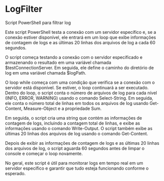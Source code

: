 # LogFilter
Script PowerShell para filtrar log

Este script PowerShell testa a conexão com um servidor específico e, se a conexão estiver disponível, ele entrará em um loop que exibe informações de contagem de logs e as últimas 20 linhas dos arquivos de log a cada 60 segundos.

O script começa testando a conexão com o servidor especificado e armazenando o resultado em uma variável chamada $testConnectionServer. Em seguida, ele define o caminho do diretório de log em uma variável chamada $logPath.

O loop while começa com uma condição que verifica se a conexão com o servidor está disponível. Se estiver, o loop continuará a ser executado. Dentro do loop, o script conta o número de arquivos de log para cada nível (INFO, ERROR, WARNING) usando o comando Select-String. Em seguida, ele conta o número total de linhas em todos os arquivos de log usando Get-Content, Measure-Object e a propriedade Sum.

Em seguida, o script cria uma string que contém as informações de contagem de logs, incluindo a contagem total de linhas, e exibe as informações usando o comando Write-Output. O script também exibe as últimas 20 linhas dos arquivos de log usando o comando Get-Content.

Depois de exibir as informações de contagem de logs e as últimas 20 linhas dos arquivos de log, o script aguarda 60 segundos antes de limpar o console e começar o loop novamente.

No geral, este script é útil para monitorar logs em tempo real em um servidor específico e garantir que tudo esteja funcionando conforme o esperado.
